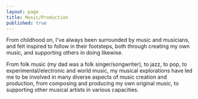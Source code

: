 ```yaml
---
layout: page
title: Music/Production
published: true
---
```


From childhood on, I've always been surrounded by music and musicians, and felt inspired to follow in their footsteps, both through creating my own music, and supporting others in doing likewise. 

From folk music (my dad was a folk singer/songwriter), to jazz, to pop, to experimental/electronic and world music, my musical explorations have led me to be involved in many diverse aspects of music creation and production, from composing and producing my own original music, to supporting other musical artists in various capacities.